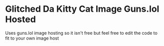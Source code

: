 # Glitched Da Kitty Cat Image Guns.lol Hosted
Uses guns.lol image hosting so it isn't free but feel free to edit the code to fit to your own image host
